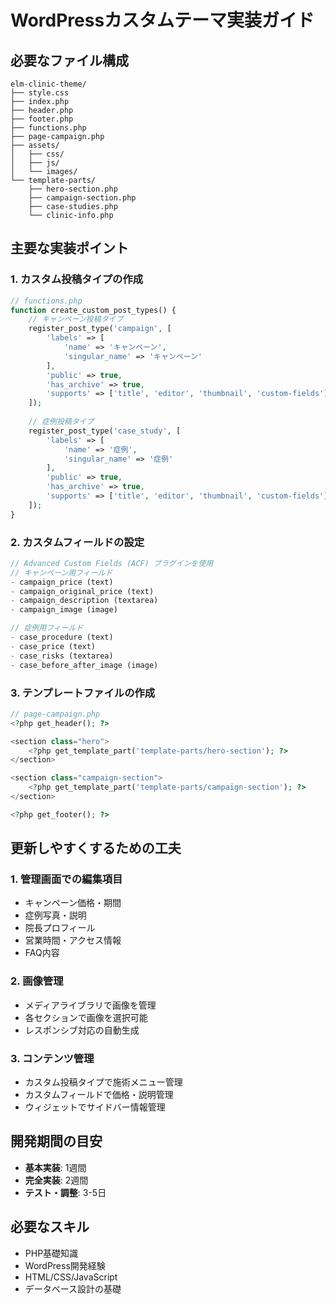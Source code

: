 # WordPressカスタムテーマ実装ガイド

## 必要なファイル構成
```
elm-clinic-theme/
├── style.css
├── index.php
├── header.php
├── footer.php
├── functions.php
├── page-campaign.php
├── assets/
│   ├── css/
│   ├── js/
│   └── images/
└── template-parts/
    ├── hero-section.php
    ├── campaign-section.php
    ├── case-studies.php
    └── clinic-info.php
```

## 主要な実装ポイント

### 1. カスタム投稿タイプの作成
```php
// functions.php
function create_custom_post_types() {
    // キャンペーン投稿タイプ
    register_post_type('campaign', [
        'labels' => [
            'name' => 'キャンペーン',
            'singular_name' => 'キャンペーン'
        ],
        'public' => true,
        'has_archive' => true,
        'supports' => ['title', 'editor', 'thumbnail', 'custom-fields']
    ]);
    
    // 症例投稿タイプ
    register_post_type('case_study', [
        'labels' => [
            'name' => '症例',
            'singular_name' => '症例'
        ],
        'public' => true,
        'has_archive' => true,
        'supports' => ['title', 'editor', 'thumbnail', 'custom-fields']
    ]);
}
```

### 2. カスタムフィールドの設定
```php
// Advanced Custom Fields (ACF) プラグインを使用
// キャンペーン用フィールド
- campaign_price (text)
- campaign_original_price (text)
- campaign_description (textarea)
- campaign_image (image)

// 症例用フィールド
- case_procedure (text)
- case_price (text)
- case_risks (textarea)
- case_before_after_image (image)
```

### 3. テンプレートファイルの作成
```php
// page-campaign.php
<?php get_header(); ?>

<section class="hero">
    <?php get_template_part('template-parts/hero-section'); ?>
</section>

<section class="campaign-section">
    <?php get_template_part('template-parts/campaign-section'); ?>
</section>

<?php get_footer(); ?>
```

## 更新しやすくするための工夫

### 1. 管理画面での編集項目
- キャンペーン価格・期間
- 症例写真・説明
- 院長プロフィール
- 営業時間・アクセス情報
- FAQ内容

### 2. 画像管理
- メディアライブラリで画像を管理
- 各セクションで画像を選択可能
- レスポンシブ対応の自動生成

### 3. コンテンツ管理
- カスタム投稿タイプで施術メニュー管理
- カスタムフィールドで価格・説明管理
- ウィジェットでサイドバー情報管理

## 開発期間の目安
- **基本実装**: 1週間
- **完全実装**: 2週間
- **テスト・調整**: 3-5日

## 必要なスキル
- PHP基礎知識
- WordPress開発経験
- HTML/CSS/JavaScript
- データベース設計の基礎 